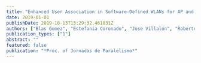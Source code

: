 ```yaml
---
title: "Enhanced User Association in Software-Defined WLANs for AP and Channel Load Balancing"
date: 2019-01-01
publishDate: 2019-10-13T13:29:32.461031Z
authors: ["Blas Gomez", "Estefania Coronado", "Jose Villalón", "Roberto Riggio", "Antonio Garrido"]
publication_types: ["1"]
abstract: ""
featured: false
publication: "*Proc. of Jornadas de Paralelismo*"
---
```


